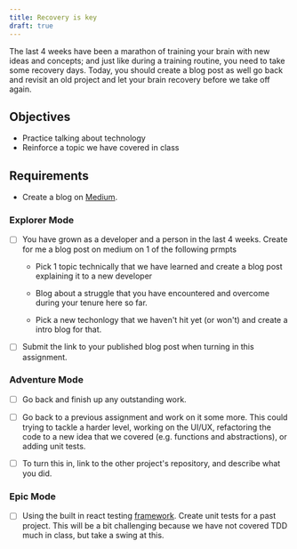 ```yaml
---
title: Recovery is key
draft: true
---
```


The last 4 weeks have been a marathon of training your brain with new ideas and concepts; and just like during a training routine, you need to take some recovery days. Today, you should create a blog post as well go back and revisit an old project and let your brain recovery before we take off again.

## Objectives

- Practice talking about technology
- Reinforce a topic we have covered in class

## Requirements

- Create a blog on [Medium](https://medium.com/).

### Explorer Mode
* [ ] You have grown as a developer and a person in the last 4 weeks. Create for me a blog post on medium on 1 of the following prmpts

    - Pick 1 topic technically that we have learned and create a blog post explaining it to a new developer

    - Blog about a struggle that you have encountered and overcome during your tenure here so far.

    - Pick a new techonlogy that we haven't hit yet (or won't) and create a intro blog for that. 

* [ ] Submit the link to your published blog post when turning in this assignment.


### Adventure Mode

* [ ] Go back and finish up any outstanding work.

* [ ] Go back to a previous assignment and work on it some more. This could trying to tackle a harder level, working on the UI/UX, refactoring the code to a new idea that we covered (e.g. functions and abstractions), or adding unit tests.

* [ ] To turn this in, link to the other project's repository, and describe what you did.

### Epic Mode

* [ ] Using the built in react testing [framework](https://github.com/facebook/create-react-app/blob/master/packages/react-scripts/template/README.md#running-tests). Create unit tests for a past project. This will be a bit challenging because we have not covered TDD much in class, but take a swing at this. 



